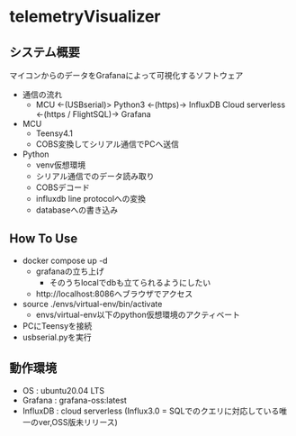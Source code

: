 # telemetryVisualizer

## システム概要
マイコンからのデータをGrafanaによって可視化するソフトウェア

- 通信の流れ
    - MCU <-(USBserial)> Python3 <-(https)-> InfluxDB Cloud serverless <-(https / FlightSQL)-> Grafana
- MCU
    - Teensy4.1
    - COBS変換してシリアル通信でPCへ送信
- Python
    - venv仮想環境
    - シリアル通信でのデータ読み取り
    - COBSデコード
    - influxdb line protocolへの変換
    - databaseへの書き込み

## How To Use
- docker compose up -d
    - grafanaの立ち上げ
        - そのうちlocalでdbも立てられるようにしたい
    - http://localhost:8086へブラウザでアクセス
- source ./envs/virtual-env/bin/activate
    - envs/virtual-env以下のpython仮想環境のアクティベート
- PCにTeensyを接続
- usbserial.pyを実行

## 動作環境
- OS : ubuntu20.04 LTS
- Grafana : grafana-oss:latest
- InfluxDB : cloud serverless (Influx3.0 = SQLでのクエリに対応している唯一のver,OSS版未リリース)